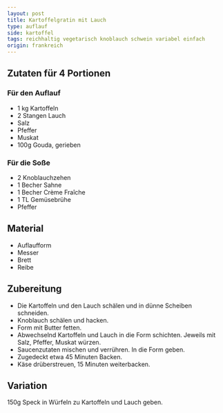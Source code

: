 ```yaml
---
layout: post
title: Kartoffelgratin mit Lauch
type: auflauf
side: kartoffel
tags: reichhaltig vegetarisch knoblauch schwein variabel einfach
origin: frankreich
---
```


## Zutaten für 4 Portionen 
### Für den Auflauf
* 1 kg Kartoffeln  
* 2 Stangen Lauch
* Salz
* Pfeffer
* Muskat
* 100g Gouda, gerieben 

### Für die Soße
* 2 Knoblauchzehen  
* 1 Becher Sahne
* 1 Becher Crème Fraîche 
* 1 TL Gemüsebrühe
* Pfeffer  

## Material
* Auflaufform  
* Messer  
* Brett  
* Reibe  
  
## Zubereitung  
* Die Kartoffeln und den Lauch schälen und in dünne Scheiben schneiden.
* Knoblauch schälen und hacken.
* Form mit Butter fetten.
* Abwechselnd Kartoffeln und Lauch in die Form schichten. Jeweils mit Salz, Pfeffer, Muskat würzen.
* Saucenzutaten mischen und verrühren. In die Form geben.
* Zugedeckt etwa 45 Minuten Backen.
* Käse drüberstreuen, 15 Minuten weiterbacken.

## Variation
150g Speck in Würfeln zu Kartoffeln und Lauch geben.